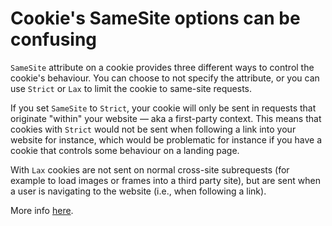 # Cookie's SameSite options can be confusing

`SameSite` attribute on a cookie provides three different ways to control the cookie's behaviour. You can choose to not specify the attribute, or you can use `Strict` or `Lax` to limit the cookie to same-site requests.

If you set `SameSite` to `Strict`, your cookie will only be sent in requests that originate "within" your website — aka a first-party context. This means that cookies with `Strict` would not be sent when following a link into your website for instance, which would be problematic for instance if you have a cookie that controls some behaviour on a landing page.

With `Lax` cookies are not sent on normal cross-site subrequests (for example to load images or frames into a third party site), but are sent when a user is navigating to the website (i.e., when following a link).

More info [here](https://web.dev/samesite-cookies-explained/).
